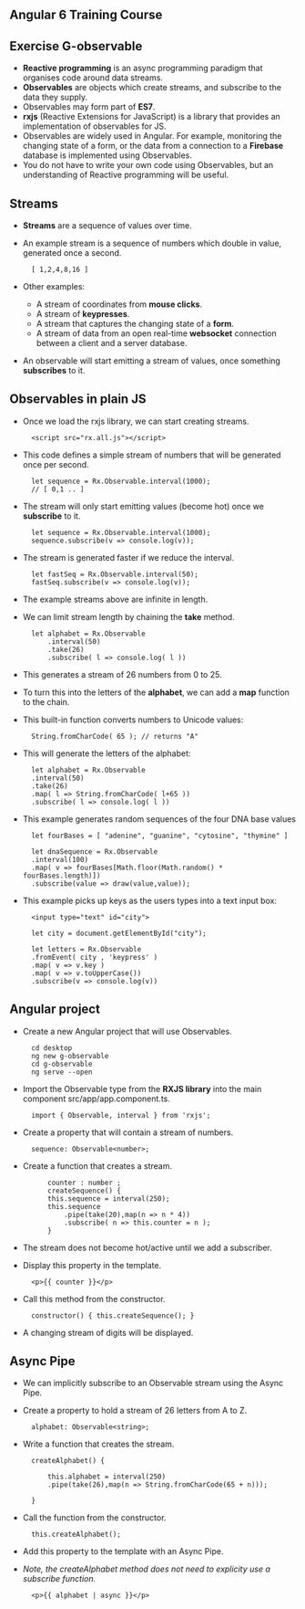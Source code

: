 ## Angular 6 Training Course
## Exercise G-observable
  
- **Reactive programming** is an async programming paradigm that organises code around data streams.
- **Observables** are objects which create streams, and subscribe to the data they supply.
- Observables may form part of **ES7**.
- **rxjs** (Reactive Extensions for JavaScript) is a library that provides an implementation of observables for JS.
- Observables are widely used in Angular. For example, monitoring the changing state of a form, or the data from a connection to a **Firebase** database is implemented using Observables.
- You do not have to write your own code using Observables, but an understanding of Reactive programming will be useful. 

## Streams

- **Streams** are a sequence of values over time.
- An example stream is a sequence of numbers which double in value, generated once a second.

		[ 1,2,4,8,16 ]
		 
- Other examples:
	- A stream of coordinates from **mouse clicks**.
	- A stream of **keypresses**.
	- A stream that captures the changing state of a **form**.
	- A stream of data from an open real-time **websocket** connection between a client and a server database.

- An observable will start emitting a stream of values, once something **subscribes** to it.

## Observables in plain JS

- Once we load the rxjs library, we can start creating streams.

		<script src="rx.all.js"></script>
		
- This code defines a simple stream of numbers that will be generated once per second.

		let sequence = Rx.Observable.interval(1000);
		// [ 0,1 .. ]
		
- The stream will only start emitting values (become hot)  once we **subscribe** to it.

		let sequence = Rx.Observable.interval(1000);
		sequence.subscribe(v => console.log(v));
		
- The stream is generated faster if we reduce the interval.

		let fastSeq = Rx.Observable.interval(50);
		fastSeq.subscribe(v => console.log(v));
		
- The example streams above are infinite in length. 
- We can limit stream length by chaining the **take** method.
		
		let alphabet = Rx.Observable
			.interval(50)
			.take(26)
			.subscribe( l => console.log( l ))
			
- This generates a stream of 26 numbers from 0 to 25.
- To turn this into the letters of the **alphabet**, we can add a **map** function to the chain.
- This built-in function converts numbers to Unicode values:

		String.fromCharCode( 65 ); // returns "A"
		
- This will generate the letters of the alphabet:
		
		let alphabet = Rx.Observable
		.interval(50)
		.take(26)
		.map( l => String.fromCharCode( l+65 ))
		.subscribe( l => console.log( l ))
		
- This example generates random sequences of the four DNA base values

		let fourBases = [ "adenine", "guanine", "cytosine", "thymine" ]
	
		let dnaSequence = Rx.Observable
		.interval(100)
		.map( v => fourBases[Math.floor(Math.random() * fourBases.length)])
		.subscribe(value => draw(value,value));
		
- This example picks up keys as the users types into a text input box:

		<input type="text" id="city">
				
		let city = document.getElementById("city");
		
		let letters = Rx.Observable
		.fromEvent( city , 'keypress' )
		.map( v => v.key )
		.map( v => v.toUpperCase())
		.subscribe(v => console.log(v))
	
## Angular project

- Create a new Angular project that will use Observables.

		cd desktop
		ng new g-observable
		cd g-observable
		ng serve --open
		
- Import the Observable type from the **RXJS library** into the main component src/app/app.component.ts.

		import { Observable, interval } from 'rxjs';

- Create a property that will contain a stream of numbers.

		sequence: Observable<number>;
		
- Create a function that creates a stream.

			counter : number ;
			createSequence() {
	        this.sequence = interval(250);
	        this.sequence
	            .pipe(take(20),map(n => n * 4))
	            .subscribe( n => this.counter = n );
	        }
	    
- The stream does not become hot/active until we add a subscriber.	
- Display this property in the template.

		<p>{{ counter }}</p>
		
- Call this method from the constructor.

		constructor() { this.createSequence(); }
		
- A changing stream of digits will be displayed.
		
## Async Pipe

- We can implicitly subscribe to an Observable stream using the Async Pipe.
- Create a property to hold a stream of 26 letters from A to Z.

		alphabet: Observable<string>;
		
- Write a function that creates the stream.

	    createAlphabet() {
	
	        this.alphabet = interval(250)
	        .pipe(take(26),map(n => String.fromCharCode(65 + n)));
	
	    }
	    
- Call the function from the constructor.

		this.createAlphabet();
		
- Add this property to the template with an Async Pipe.
- *Note, the createAlphabet method does not need to explicity use a subscribe function.*

		<p>{{ alphabet | async }}</p>